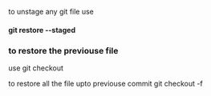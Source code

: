 to unstage any git file use

#### git restore --staged <file name>

### to restore the previouse file

use git checkout <file name>

to restore all the file upto previouse commit
git checkout -f
